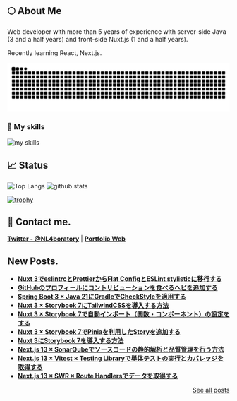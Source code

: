## 🌕 About Me
Web developer with more than 5 years of experience with server-side Java (3 and a half years) and front-side Nuxt.js (1 and a half years).

Recently learning React, Next.js.

<picture>
  <source media="(prefers-color-scheme: dark)" srcset="https://raw.githubusercontent.com/N-Laboratory/N-Laboratory/output/github-contribution-grid-snake-dark.svg">
  <source media="(prefers-color-scheme: light)" srcset="https://raw.githubusercontent.com/N-Laboratory/N-Laboratory/output/github-contribution-grid-snake.svg">
  <img alt="github contribution grid snake animation" src="https://raw.githubusercontent.com/N-Laboratory/N-Laboratory/output/github-contribution-grid-snake.svg">
</picture>

### 🌱 My skills
<img alt="my skills" src="https://skillicons.dev/icons?theme=light&perline=8&i=ts,js,html,css,jquery,nodejs,java,vue,nuxtjs,mysql,spring,aws,vscode,git,github,eclipse,react,next" />

## 📈 Status
<p align="left">
  <img alt="Top Langs" height="150px" src="https://github-readme-stats.vercel.app/api/top-langs/?username=N-Laboratory&layout=compact&show_icons=true" />
  <img alt="github stats" height="150px" src="https://github-readme-stats.vercel.app/api?username=N-Laboratory" />
</p>

[![trophy](https://github-profile-trophy.vercel.app/?username=N-Laboratory&margin-w=5)](https://github.com/N-Laboratory/)

## 📨 Contact me.

**[Twitter - @NL4boratory](https://twitter.com/NL4boratory)** | **[Portfolio Web](https://n-laboratory.jp)**

## New Posts.
- **[Nuxt 3でeslintrcとPrettierからFlat ConfigとESLint stylisticに移行する](https://n-laboratory.jp/articles/nuxt3-flat-config-eslint-stylistic)**
- **[GitHubのプロフィールにコントリビューションを食べるヘビを追加する](https://n-laboratory.jp/articles/github-generate-snake)**
- **[Spring Boot 3 × Java 21にGradleでCheckStyleを適用する](https://n-laboratory.jp/articles/springboot-gradle-checkstyle)**
- **[Nuxt 3 × Storybook 7にTailwindCSSを導入する方法](https://n-laboratory.jp/articles/nuxt-storybook-tailwind-css)**
- **[Nuxt 3 × Storybook 7で自動インポート（関数・コンポーネント）の設定をする](https://n-laboratory.jp/articles/nuxt-storybook-auto-import)**
- **[Nuxt 3 × Storybook 7でPiniaを利用したStoryを追加する](https://n-laboratory.jp/articles/nuxt-storybook-pinia)**
- **[Nuxt 3にStorybook 7を導入する方法](https://n-laboratory.jp/articles/nuxt-storybook)**
- **[Next.js 13 × SonarQubeでソースコードの静的解析と品質管理を行う方法](https://n-laboratory.jp/articles/next-13-sonarqube)**
- **[Next.js 13 × Vitest × Testing Libraryで単体テストの実行とカバレッジを取得する](https://n-laboratory.jp/articles/next-13-vitest-unittest)**
- **[Next.js 13 × SWR × Route Handlersでデータを取得する](https://n-laboratory.jp/articles/next-13-swr-routehandlers)**
<p align="right">
  <a href="https://n-laboratory.jp/list" target="_blank" rel="noreferrer">See all posts</a>
</p>
